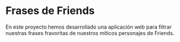 # Frases de Friends

En este proyecto hemos desarrollado una aplicación web para filtrar nuestras frases fravoritas de nuestros míticos personajes de Friends.
